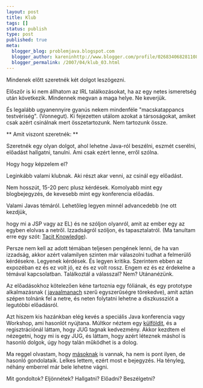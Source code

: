 ```yaml
---
layout: post
title: Klub
tags: []
status: publish
type: post
published: true
meta:
  blogger_blog: problemjava.blogspot.com
  blogger_author: kareninhttp://www.blogger.com/profile/02683406828110839343noreply@blogger.com
  blogger_permalink: /2007/04/klub_03.html
---
```

Mindenek előtt szeretnék két dolgot leszögezni.

  
Előszőr is ki nem állhatom az IRL találkozásokat, ha az egy netes ismeretség
után következik. Mindennek megvan a maga helye. Ne keverjük.

  
És legalább ugyanennyire gyanús nekem mindenféle "macskatappancs testvériség".
(Vonnegut). Ki fejezetten utálom azokat a társoságokat, amiket csak azért
csinálnak mert összetartozunk. Nem tartozunk össze.

  
** Amit viszont szeretnék: **   
  
Szeretnék egy olyan dolgot, ahol lehetne Java-ról beszélni, eszmét cserélni,
előadást hallgatni, tanulni. Ami csak ezért lenne, erről szólna.

  
Hogy hogy képzelem el?

  
Leginkább valami klubnak. Aki részt akar venni, az csinál egy előadást.

Nem hosszút, 15-20 perc plusz kérdések. Komolyabb mint egy blogbejegyzés, de
kevesebb mint egy konferencia előadás.

Valami Javas témáról. Lehetőleg legyen minnél advancedebb (ne ott kezdjük,

hogy mi a JSP vagy az EL) és ne szóljon olyanról, amit az ember egy az egyben
elolvas a netről. Izzadságról szóljon, és tapasztalatról. (Ma tanultam erre
egy szót: [Tacit Knowledge](http://en.wikipedia.org/wiki/Tacit_knowledge)).

  
Persze nem kell az adott témában teljesen pengének lenni, de ha van izzadság,
akkor azért valamilyen szinten már válaszolni tudhat a felmerülő kérdésekre.
Legyenek kérdések. És legyen kritika. Szerintem ebben az expozéban ez és ez
volt jó, ez és ez volt rossz. Engem ez és ez érdekelne a témával kapcsolatban.
Találkoztál a válasszal? Nem? Utánanézünk.

  
Az előadásokhoz kötelezően kéne tartoznia egy fóliának, és egy prototype
alkalmazásnak ( [javaalmanach](http://www.exampledepot.com/) szerű
egyszerűségre törekedve), amit aztán szépen tolnánk fel a netre, és neten
folytatni lehetne a diszkussziót a legutóbbi előadásról.

  
Azt hiszem kis hazánkban elég kevés a speciális Java konferencia vagy
Workshop, ami hasonlót nyújtana. Múltkor néztem egy
[külföldit](http://jazoon.com/), és a regisztrációnál láttam, hogy JUG tagnak
kedvezmény. Akkor kezdtem el nézegetni, hogy mi is egy JUG, és láttam, hogy
azért léteznek máshol is hasonló dolgok, úgy hogy talán működhet is a dolog.

  
Ma reggel olvastam, hogy [másoknak](http://iwillworkforfood.blogspot.com/) is
vannak, ha nem is pont ilyen, de hasonló gondolataik. Lelkes lettem, ezért
most e bejegyzés. Ha tényleg, néhány emberrel már bele lehetne vágni.

  
Mit gondoltok? Eljönnétek? Hallgatni? Előadni? Beszélgetni?

